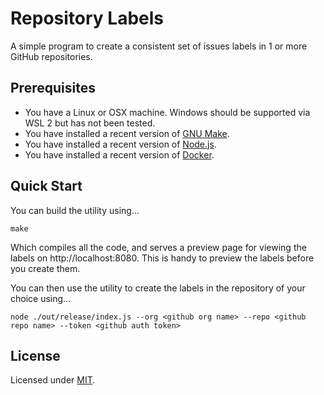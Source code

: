 # Repository Labels

A simple program to create a consistent set of issues labels in 1 or more GitHub repositories.

## Prerequisites

* You have a Linux or OSX machine. Windows should be supported via WSL 2 but has not been tested.
* You have installed a recent version of [GNU Make](https://www.gnu.org/software/make/).
* You have installed a recent version of [Node.js](https://nodejs.org/).
* You have installed a recent version of [Docker](https://www.docker.com/).

## Quick Start

You can build the utility using...

```
make
```

Which compiles all the code, and serves a preview page for viewing the labels on http://localhost:8080. This is handy to preview the labels before you create them.

You can then use the utility to create the labels in the repository of your choice using...

```
node ./out/release/index.js --org <github org name> --repo <github repo name> --token <github auth token>
```

## License

Licensed under [MIT](https://choosealicense.com/licenses/mit/).